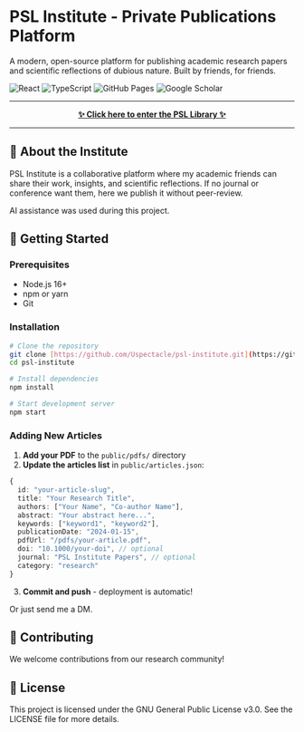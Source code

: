 # PSL Institute - Private Publications Platform

A modern, open-source platform for publishing academic research papers and scientific reflections of dubious nature.
Built by friends, for friends.

![React](https://img.shields.io/badge/React-18.2.0-61DAFB?logo=react)
![TypeScript](https://img.shields.io/badge/TypeScript-4.7.4-3178C6?logo=typescript)
![GitHub Pages](https://img.shields.io/badge/GitHub%20Pages-Deployed-brightgreen?logo=github)
![Google Scholar](https://img.shields.io/badge/Google%20Scholar-Ready-4285F4?logo=google-scholar)

---

<p align="center">
  <a href="https://uspectacle.github.io/psl-institute/" target="_blank">
    <strong>✨ Click here to enter the PSL Library ✨</strong>
  </a>
</p>

---

## 🎯 About the Institute

PSL Institute is a collaborative platform where my academic friends can share their work, insights, and scientific reflections. If no journal or conference want them, here we publish it without peer-review.

AI assistance was used during this project.

## 🚀 Getting Started

### Prerequisites

- Node.js 16+
- npm or yarn
- Git

### Installation

```bash
# Clone the repository
git clone [https://github.com/Uspectacle/psl-institute.git](https://github.com/Uspectacle/psl-institute.git)
cd psl-institute

# Install dependencies
npm install

# Start development server
npm start
```

### Adding New Articles

1. **Add your PDF** to the `public/pdfs/` directory
2. **Update the articles list** in `public/articles.json`:

```typescript
{
  id: "your-article-slug",
  title: "Your Research Title",
  authors: ["Your Name", "Co-author Name"],
  abstract: "Your abstract here...",
  keywords: ["keyword1", "keyword2"],
  publicationDate: "2024-01-15",
  pdfUrl: "/pdfs/your-article.pdf",
  doi: "10.1000/your-doi", // optional
  journal: "PSL Institute Papers", // optional
  category: "research"
}
```

3. **Commit and push** - deployment is automatic!

Or just send me a DM.

## 👥 Contributing

We welcome contributions from our research community!

## 📜 License

This project is licensed under the GNU General Public License v3.0. See the LICENSE file for more details.
